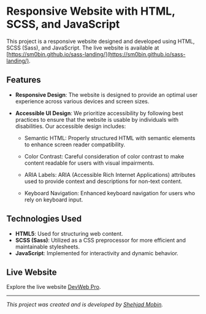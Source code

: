 # Responsive Website with HTML, SCSS, and JavaScript

This project is a responsive website designed and developed using HTML, SCSS (Sass), and JavaScript. The live website is available at [https://sm0bin.github.io/sass-landing/](https://sm0bin.github.io/sass-landing/).

## Features

- **Responsive Design**: The website is designed to provide an optimal user experience across various devices and screen sizes.

- **Accessible UI Design**: We prioritize accessibility by following best practices to ensure that the website is usable by individuals with disabilities. Our accessible design includes:

  - Semantic HTML: Properly structured HTML with semantic elements to enhance screen reader compatibility.

  - Color Contrast: Careful consideration of color contrast to make content readable for users with visual impairments.

  - ARIA Labels: ARIA (Accessible Rich Internet Applications) attributes used to provide context and descriptions for non-text content.

  - Keyboard Navigation: Enhanced keyboard navigation for users who rely on keyboard input.

## Technologies Used

- **HTML5**: Used for structuring web content.
- **SCSS (Sass)**: Utilized as a CSS preprocessor for more efficient and maintainable stylesheets.
- **JavaScript**: Implemented for interactivity and dynamic behavior.

## Live Website

Explore the live website [DevWeb Pro](https://sm0bin.github.io/sass-landing/).

---

_This project was created and is developed by [Shehjad Mobin](http://sm0bin.com/)._
